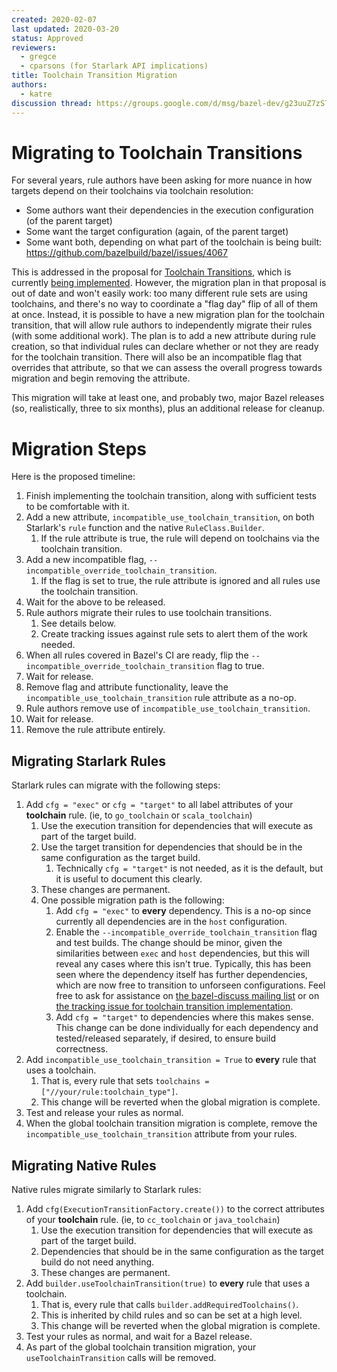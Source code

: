 ```yaml
---
created: 2020-02-07
last updated: 2020-03-20
status: Approved
reviewers:
  - gregce
  - cparsons (for Starlark API implications)
title: Toolchain Transition Migration
authors:
  - katre
discussion thread: https://groups.google.com/d/msg/bazel-dev/g23uuZ7zSTM/X0qoXh8XBAAJ
---
```


# Migrating to Toolchain Transitions

For several years, rule authors have been asking for more nuance in how targets
depend on their toolchains via toolchain resolution:
-  Some authors want their dependencies in the execution configuration (of the
   parent target)
-  Some want the target configuration (again, of the parent target)
-  Some want both, depending on what part of the toolchain is being built:
   https://github.com/bazelbuild/bazel/issues/4067

This is addressed in the proposal for [Toolchain
Transitions](https://github.com/bazelbuild/proposals/blob/master/designs/2019-02-12-toolchain-transitions.md),
which is currently [being
implemented](https://github.com/bazelbuild/bazel/issues/10523). However, the
migration plan in that proposal is out of date and won't easily work: too many
different rule sets are using toolchains, and there's no way to coordinate a
"flag day" flip of all of them at once. Instead, it is possible to have a new
migration plan for the toolchain transition, that will allow rule authors to
independently migrate their rules (with some additional work). The plan is to
add a new attribute during rule creation, so that individual rules can declare
whether or not they are ready for the toolchain transition. There will also be
an incompatible flag that overrides that attribute, so that we can assess the
overall progress towards migration and begin removing the attribute.

This migration will take at least one, and probably two, major Bazel releases
(so, realistically, three to six months), plus an additional release for
cleanup.

# Migration Steps

Here is the proposed timeline:
1.  Finish implementing the toolchain transition, along with sufficient tests to
    be comfortable with it.
1.  Add a new attribute, `incompatible_use_toolchain_transition`, on both
    Starlark's `rule` function and the native `RuleClass.Builder`.
    1.  If the rule attribute is true, the rule will depend on toolchains via
        the toolchain transition.
1.  Add a new incompatible flag, `--incompatible_override_toolchain_transition`.
    1.  If the flag is set to true, the rule attribute is ignored and all rules
        use the toolchain transition.
1.  Wait for the above to be released.
1.  Rule authors migrate their rules to use toolchain transitions.
    1.  See details below.
    1.  Create tracking issues against rule sets to alert them of the work
        needed.
1.  When all rules covered in Bazel's CI are ready, flip the
    `--incompatible_override_toolchain_transition` flag to true.
1.  Wait for release.
1.  Remove flag and attribute functionality, leave the
    `incompatible_use_toolchain_transition` rule attribute as a no-op.
1.  Rule authors remove use of `incompatible_use_toolchain_transition`.
1.  Wait for release.
1.  Remove the rule attribute entirely.

## Migrating Starlark Rules

Starlark rules can migrate with the following steps:
1.  Add `cfg = "exec"` or `cfg = "target"` to all label attributes of your
    **toolchain** rule. (ie, to `go_toolchain` or `scala_toolchain`)
    1.  Use the execution transition for dependencies that will execute as part
        of the target build.
    1.  Use the target transition for dependencies that should be in the same
        configuration as the target build.
        1.  Technically `cfg = "target"` is not needed, as it is the default,
            but it is useful to document this clearly.
    1.  These changes are permanent.
    1.  One possible migration path is the following:
        1.  Add `cfg = "exec"` to **every** dependency. This is a no-op since
            currently all dependencies are in the `host` configuration.
        2.  Enable the `--incompatible_override_toolchain_transition` flag and
            test builds. The change should be minor, given the similarities
            between `exec` and `host` dependencies, but this will reveal any
            cases where this isn't true. Typically, this has been seen where the
            dependency itself has further dependencies, which are now free to
            transition to unforseen configurations. Feel free to ask for
            assistance on [the bazel-discuss mailing list](https://groups.google.com/forum/#!forum/bazel-discuss)
            or on [the tracking issue for toolchain transition implementation](https://github.com/bazelbuild/bazel/issues/10523).
        3.  Add `cfg = "target"` to dependencies where this makes sense. This
            change can be done individually for each dependency and
            tested/released separately, if desired, to ensure build correctness.
1.  Add `incompatible_use_toolchain_transition = True` to **every** rule that
    uses a toolchain.
    1.  That is, every rule that sets `toolchains = ["//your/rule:toolchain_type"]`.
    1.  This change will be reverted when the global migration is complete.
1.  Test and release your rules as normal.
1.  When the global toolchain transition migration is complete, remove the
    `incompatible_use_toolchain_transition` attribute from your rules.

## Migrating Native Rules

Native rules migrate similarly to Starlark rules:
1.  Add `cfg(ExecutionTransitionFactory.create())` to the correct attributes
    of your **toolchain** rule. (ie, to `cc_toolchain` or `java_toolchain`)
    1.  Use the execution transition for dependencies that will execute as part
        of the target build.
    1.  Dependencies that should be in the same configuration as the target
        build do not need anything.
    1.  These changes are permanent.
1.  Add `builder.useToolchainTransition(true)` to **every** rule that uses a
    toolchain.
    1.  That is, every rule that calls `builder.addRequiredToolchains()`.
       1.  This is inherited by child rules and so can be set at a high level.
    1.  This change will be reverted when the global migration is complete.
1.  Test your rules as normal, and wait for a Bazel release.
1.  As part of the global toolchain transition migration, your
    `useToolchainTransition` calls will be removed.

